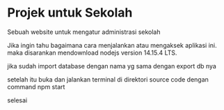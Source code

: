 # Projek untuk Sekolah

Sebuah website untuk mengatur administrasi sekolah

Jika ingin tahu bagaimana cara menjalankan atau mengaksek aplikasi ini.
maka disarankan mendownload nodejs version  14.15.4 LTS.

jika sudah import database dengan nama yg sama dengan export db nya

setelah itu buka dan jalankan terminal di direktori source code dengan command npm start

selesai

